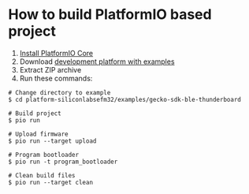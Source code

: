 How to build PlatformIO based project
=====================================

1. [Install PlatformIO Core](http://docs.platformio.org/page/core.html)
2. Download [development platform with examples](https://github.com/platformio/platform-siliconlabsefm32/archive/develop.zip)
3. Extract ZIP archive
4. Run these commands:

```shell
# Change directory to example
$ cd platform-siliconlabsefm32/examples/gecko-sdk-ble-thunderboard

# Build project
$ pio run

# Upload firmware
$ pio run --target upload

# Program bootloader
$ pio run -t program_bootloader

# Clean build files
$ pio run --target clean
```
